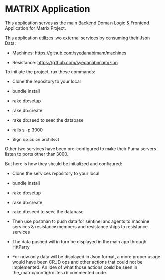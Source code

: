 # MATRIX Application

This application serves as the main Backend Domain Logic & Frontend Application for Matrix Project.

This application utilizes two external services by consuming their Json Data:

* Machines: https://github.com/syedanabimam/machines

* Resistance: https://github.com/syedanabimam/zion

To initiate the project, run these commands:

* Clone the repository to your local

* bundle install

* rake db:setup

* rake db:create

* rake db:seed to seed the database

* rails s -p 3000 

* Sign up as an architect

Other two services have been pre-configured to make their Puma servers listen to ports other than 3000.

But here is how they should be initialized and configured:

* Clone the services repository to your local

* bundle install

* rake db:setup

* rake db:create

* rake db:seed to seed the database

* Then use postman to push data for sentinel and agents to machine services & resistance members and resistance ships to resistance services

* The data pushed will in turn be displayed in the main app through HttParty

* For now only data will be displayed in Json format, a more proper usage would have been CRUD ops and other actions that could not be implemented. An idea of what those actions could be seen in the_matrix/config/routes.rb commented code.
